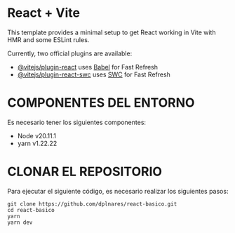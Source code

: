 # React + Vite

This template provides a minimal setup to get React working in Vite with HMR and some ESLint rules.

Currently, two official plugins are available:

- [@vitejs/plugin-react](https://github.com/vitejs/vite-plugin-react/blob/main/packages/plugin-react/README.md) uses [Babel](https://babeljs.io/) for Fast Refresh
- [@vitejs/plugin-react-swc](https://github.com/vitejs/vite-plugin-react-swc) uses [SWC](https://swc.rs/) for Fast Refresh


# COMPONENTES DEL ENTORNO
Es necesario tener los siguientes componentes:
  - Node v20.11.1
  - yarn v1.22.22

# CLONAR EL REPOSITORIO
Para ejecutar el siguiente código, es necesario realizar los siguientes pasos:
```
git clone https://github.com/dplnares/react-basico.git
cd react-basico
yarn
yarn dev
```